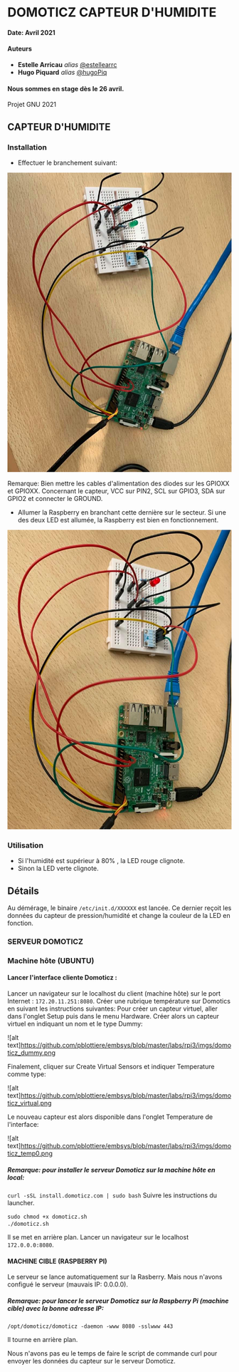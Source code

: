 # DOMOTICZ CAPTEUR D'HUMIDITE

#### Date: Avril 2021
#### Auteurs
* **Estelle Arricau** _alias_ [@estellearrc](https://github.com/estellearrc)
* **Hugo Piquard** _alias_ [@hugoPiq](https://github.com/hugoPiq)
#### Nous sommes en stage dès le 26 avril.
Projet GNU 2021

## CAPTEUR D'HUMIDITE
### Installation
* Effectuer le branchement suivant:

![alt text](https://github.com/hugoPiq/Domoticz/blob/main/176168470_506479097198002_6097645515706769262_n.jpg)

Remarque: Bien mettre les cables d'alimentation des diodes sur les GPIOXX et GPIOXX. Concernant le capteur, VCC sur PIN2, SCL sur GPIO3, SDA sur GPIO2 et connecter le GROUND. 

* Allumer la Raspberry en branchant cette dernière sur le secteur. Si une des deux LED est allumée, la Raspberry est bien en fonctionnement.

![alt text](https://github.com/hugoPiq/Domoticz/blob/main/ImagePinSwitchON.jpg)

### Utilisation
* Si l'humidité est supérieur à 80% , la LED rouge clignote.
* Sinon la LED verte clignote.

## Détails
Au démérage, le binaire ```/etc/init.d/XXXXXX``` est lancée.
Ce dernier reçoit les données du capteur de pression/humidité et change la couleur de la LED en fonction.






### SERVEUR DOMOTICZ

### Machine hôte (UBUNTU)
#### Lancer l'interface cliente Domoticz :
Lancer un navigateur sur le localhost du client (machine hôte) sur le port Internet : ```172.20.11.251:8080```.
Créer une rubrique température sur Domotics en suivant les instructions suivantes:
Pour créer un capteur virtuel, aller dans l'onglet Setup puis dans le menu Hardware. Créer alors un capteur virtuel en indiquant un nom et le type Dummy:

![alt text]https://github.com/pblottiere/embsys/blob/master/labs/rpi3/imgs/domoticz_dummy.png

Finalement, cliquer sur Create Virtual Sensors et indiquer Temperature comme type:

![alt text]https://github.com/pblottiere/embsys/blob/master/labs/rpi3/imgs/domoticz_virtual.png

Le nouveau capteur est alors disponible dans l'onglet Temperature de l'interface:

![alt text]https://github.com/pblottiere/embsys/blob/master/labs/rpi3/imgs/domoticz_temp0.png

##### Remarque: pour installer le serveur Domoticz sur la machine hôte en local:
```curl -sSL install.domoticz.com | sudo bash```
Suivre les instructions du launcher.
```
sudo chmod +x domoticz.sh
./domoticz.sh
``` 
Il se met en arrière plan.
Lancer un navigateur sur le localhost ```172.0.0.0:8080```.


#### MACHINE CIBLE (RASPBERRY PI)
Le serveur se lance automatiquement sur la Rasberry. Mais nous n'avons configué le serveur (mauvais IP: 0.0.0.0).
##### Remarque: pour lancer le serveur Domoticz sur la Raspberry Pi (machine cible) avec la bonne adresse IP:
````
/opt/domoticz/domoticz -daemon -www 8080 -sslwww 443
````
Il tourne en arrière plan.

Nous n'avons pas eu le temps de faire le script de commande curl pour envoyer les données du capteur sur le serveur Domoticz.
